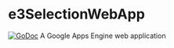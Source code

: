 # e3SelectionWebApp
[![GoDoc](https://godoc.org/github.com/sunkink29/e3webapp?status.svg)](https://godoc.org/github.com/sunkink29/e3webapp)
A Google Apps Engine web application
